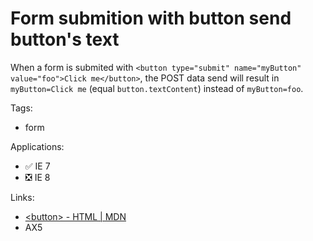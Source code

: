 # Form submition with button send button's text

When a form is submited with `<button type="submit" name="myButton" value="foo">Click me</button>`, the POST data send will result in `myButton=Click me` (equal `button.textContent`) instead of `myButton=foo`.

Tags:

-   form

Applications:

-   ✅ IE 7
-   ❎ IE 8

Links:

-   [\<button\> - HTML | MDN](https://developer.mozilla.org/en-US/docs/Web/HTML/Element/Button#Notes)
-   AX5

